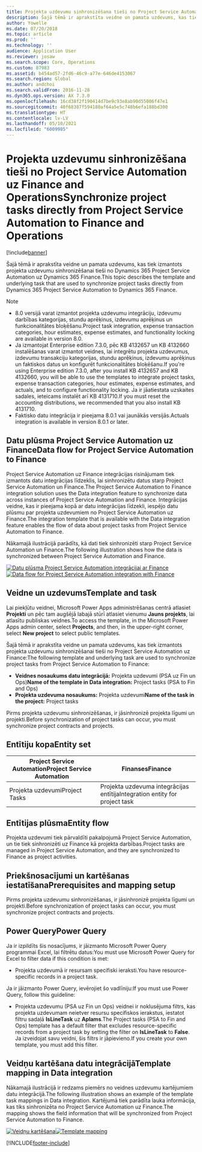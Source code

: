 ```yaml
---
title: Projekta uzdevumu sinhronizēšana tieši no Project Service Automation uz Finance and Operations
description: Šajā tēmā ir aprakstīta veidne un pamata uzdevums, kas tiek izmantots projekta uzdevumu sinhronizēšanai tieši no Microsoft Dynamics 365 Project Service Automation uz Dynamics 365 Finance.
author: Yowelle
ms.date: 07/20/2018
ms.topic: article
ms.prod: ''
ms.technology: ''
audience: Application User
ms.reviewer: josaw
ms.search.scope: Core, Operations
ms.custom: 87983
ms.assetid: b454ad57-2fd6-46c9-a77e-646de4153067
ms.search.region: Global
ms.author: andchoi
ms.search.validFrom: 2016-11-28
ms.dyn365.ops.version: AX 7.3.0
ms.openlocfilehash: 16cd38f2f190414d7be9c93e8ab90d55006f47e1
ms.sourcegitcommit: 40f68387f594180af64a5e5c748b6efa188bd300
ms.translationtype: HT
ms.contentlocale: lv-LV
ms.lasthandoff: 05/10/2021
ms.locfileid: "6009985"
---
```

# <a name="synchronize-project-tasks-directly-from-project-service-automation-to-finance-and-operations"></a><span data-ttu-id="e5f3c-103">Projekta uzdevumu sinhronizēšana tieši no Project Service Automation uz Finance and Operations</span><span class="sxs-lookup"><span data-stu-id="e5f3c-103">Synchronize project tasks directly from Project Service Automation to Finance and Operations</span></span>

[!include[banner](../includes/banner.md)]

<span data-ttu-id="e5f3c-104">Šajā tēmā ir aprakstīta veidne un pamata uzdevums, kas tiek izmantots projekta uzdevumu sinhronizēšanai tieši no Dynamics 365 Project Service Automation uz Dynamics 365 Finance.</span><span class="sxs-lookup"><span data-stu-id="e5f3c-104">This topic describes the template and underlying task that are used to synchronize project tasks directly from Dynamics 365 Project Service Automation to Dynamics 365 Finance.</span></span>

> [!NOTE]
> - <span data-ttu-id="e5f3c-105">8.0 versijā varat izmantot projekta uzdevumu integrāciju, izdevumu darbības kategorijas, stundu aprēķinus, izdevumu aprēķinus un funkcionalitātes bloķēšanu.</span><span class="sxs-lookup"><span data-stu-id="e5f3c-105">Project task integration, expense transaction categories, hour estimates, expense estimates, and functionality locking are available in version 8.0.</span></span>
> - <span data-ttu-id="e5f3c-106">Ja izmantojat Enterprise edition 7.3.0, pēc KB 4132657 un KB 4132660 instalēšanas varat izmantot veidnes, lai integrētu projekta uzdevumus, izdevumu transakciju kategorijas, stundu aprēķinus, izdevumu aprēķinus un faktiskos datus un konfigurēt funkcionalitātes bloķēšanu.</span><span class="sxs-lookup"><span data-stu-id="e5f3c-106">If you're using Enterprise edition 7.3.0, after you install KB 4132657 and KB 4132660, you will be able to use the templates to integrate project tasks, expense transaction categories, hour estimates, expense estimates, and actuals, and to configure functionality locking.</span></span> <span data-ttu-id="e5f3c-107">Ja ir jāatiestata uzskaites sadales, ieteicams instalēt arī KB 4131710.</span><span class="sxs-lookup"><span data-stu-id="e5f3c-107">If you must reset the accounting distributions, we recommended that you also install KB 4131710.</span></span>
> - <span data-ttu-id="e5f3c-108">Faktisko datu integrācija ir pieejama 8.0.1 vai jaunākās versijās.</span><span class="sxs-lookup"><span data-stu-id="e5f3c-108">Actuals integration is available in version 8.0.1 or later.</span></span>

## <a name="data-flow-for-project-service-automation-to-finance"></a><span data-ttu-id="e5f3c-109">Datu plūsma Project Service Automation uz Finance</span><span class="sxs-lookup"><span data-stu-id="e5f3c-109">Data flow for Project Service Automation to Finance</span></span>

<span data-ttu-id="e5f3c-110">Project Service Automation uz Finance integrācijas risinājumam tiek izmantots datu integrācijas līdzeklis, lai sinhronizētu datus starp Project Service Automation un Finance.</span><span class="sxs-lookup"><span data-stu-id="e5f3c-110">The Project Service Automation to Finance integration solution uses the Data integration feature to synchronize data across instances of Project Service Automation and Finance.</span></span> <span data-ttu-id="e5f3c-111">Integrācijas veidne, kas ir pieejama kopā ar datu integrācijas līdzekli, iespējo datu plūsmu par projekta uzdevumiem no Project Service Automation uz Finance.</span><span class="sxs-lookup"><span data-stu-id="e5f3c-111">The integration template that is available with the Data integration feature enables the flow of data about project tasks from Project Service Automation to Finance.</span></span>

<span data-ttu-id="e5f3c-112">Nākamajā ilustrācijā parādīts, kā dati tiek sinhronizēti starp Project Service Automation un Finance.</span><span class="sxs-lookup"><span data-stu-id="e5f3c-112">The following illustration shows how the data is synchronized between Project Service Automation and Finance.</span></span>

<span data-ttu-id="e5f3c-113">[![Datu plūsma Project Service Automation integrācijai ar Finance](./media/ProjectTasksFlow.png)](./media/ProjectTasksFlow.png)</span><span class="sxs-lookup"><span data-stu-id="e5f3c-113">[![Data flow for Project Service Automation integration with Finance](./media/ProjectTasksFlow.png)](./media/ProjectTasksFlow.png)</span></span>

## <a name="template-and-task"></a><span data-ttu-id="e5f3c-114">Veidne un uzdevums</span><span class="sxs-lookup"><span data-stu-id="e5f3c-114">Template and task</span></span>

<span data-ttu-id="e5f3c-115">Lai piekļūtu veidnei, Microsoft Power Apps administrēšanas centrā atlasiet **Projekti** un pēc tam augšējā labajā stūrī atlasiet vienumu **Jauns projekts**, lai atlasītu publiskas veidnes.</span><span class="sxs-lookup"><span data-stu-id="e5f3c-115">To access the template, in the Microsoft Power Apps admin center, select **Projects**, and then, in the upper-right corner, select **New project** to select public templates.</span></span>

<span data-ttu-id="e5f3c-116">Šajā tēmā ir aprakstīta veidne un pamata uzdevums, kas tiek izmantots projekta uzdevumu sinhronizēšanai tieši no Project Service Automation uz Finance:</span><span class="sxs-lookup"><span data-stu-id="e5f3c-116">The following template and underlying task are used to synchronize project tasks from Project Service Automation to Finance:</span></span>

- <span data-ttu-id="e5f3c-117">**Veidnes nosaukums datu integrācijā:** Projekta uzdevumi (PSA uz Fin un Ops)</span><span class="sxs-lookup"><span data-stu-id="e5f3c-117">**Name of the template in Data integration:** Project tasks (PSA to Fin and Ops)</span></span>
- <span data-ttu-id="e5f3c-118">**Projekta uzdevuma nosaukums:** Projekta uzdevumi</span><span class="sxs-lookup"><span data-stu-id="e5f3c-118">**Name of the task in the project:** Project tasks</span></span>

<span data-ttu-id="e5f3c-119">Pirms projekta uzdevumu sinhronizēšanas, ir jāsinhronizē projekta līgumi un projekti.</span><span class="sxs-lookup"><span data-stu-id="e5f3c-119">Before synchronization of project tasks can occur, you must synchronize project contracts and projects.</span></span>

## <a name="entity-set"></a><span data-ttu-id="e5f3c-120">Entītiju kopa</span><span class="sxs-lookup"><span data-stu-id="e5f3c-120">Entity set</span></span>

| <span data-ttu-id="e5f3c-121">Project Service Automation</span><span class="sxs-lookup"><span data-stu-id="e5f3c-121">Project Service Automation</span></span> | <span data-ttu-id="e5f3c-122">Finanses</span><span class="sxs-lookup"><span data-stu-id="e5f3c-122">Finance</span></span>                             |
|----------------------------|-------------------------------------|
| <span data-ttu-id="e5f3c-123">Projekta uzdevumi</span><span class="sxs-lookup"><span data-stu-id="e5f3c-123">Project Tasks</span></span>              | <span data-ttu-id="e5f3c-124">Projekta uzdevuma integrācijas entītija</span><span class="sxs-lookup"><span data-stu-id="e5f3c-124">Integration entity for project task</span></span> |

## <a name="entity-flow"></a><span data-ttu-id="e5f3c-125">Entītijas plūsma</span><span class="sxs-lookup"><span data-stu-id="e5f3c-125">Entity flow</span></span>

<span data-ttu-id="e5f3c-126">Projekta uzdevumi tiek pārvaldīti pakalpojumā Project Service Automation, un tie tiek sinhronizēti uz Finance kā projekta darbības.</span><span class="sxs-lookup"><span data-stu-id="e5f3c-126">Project tasks are managed in Project Service Automation, and they are synchronized to Finance as project activities.</span></span>

## <a name="prerequisites-and-mapping-setup"></a><span data-ttu-id="e5f3c-127">Priekšnosacījumi un kartēšanas iestatīšana</span><span class="sxs-lookup"><span data-stu-id="e5f3c-127">Prerequisites and mapping setup</span></span>

<span data-ttu-id="e5f3c-128">Pirms projekta uzdevumu sinhronizēšanas, ir jāsinhronizē projekta līgumi un projekti.</span><span class="sxs-lookup"><span data-stu-id="e5f3c-128">Before synchronization of project tasks can occur, you must synchronize project contracts and projects.</span></span>

## <a name="power-query"></a><span data-ttu-id="e5f3c-129">Power Query</span><span class="sxs-lookup"><span data-stu-id="e5f3c-129">Power Query</span></span>

<span data-ttu-id="e5f3c-130">Ja ir izpildīts šis nosacījums, ir jāizmanto Microsoft Power Query programmai Excel, lai filtrētu datus:</span><span class="sxs-lookup"><span data-stu-id="e5f3c-130">You must use Microsoft Power Query for Excel to filter data if this condition is met:</span></span>

- <span data-ttu-id="e5f3c-131">Projekta uzdevumā ir resursam specifiski ieraksti.</span><span class="sxs-lookup"><span data-stu-id="e5f3c-131">You have resource-specific records in a project task.</span></span>

<span data-ttu-id="e5f3c-132">Ja ir jāizmanto Power Query, ievērojiet šo vadlīniju:</span><span class="sxs-lookup"><span data-stu-id="e5f3c-132">If you must use Power Query, follow this guideline:</span></span>

- <span data-ttu-id="e5f3c-133">Projekta uzdevumu (PSA uz Fin un Ops) veidnei ir noklusējuma filtrs, kas projekta uzdevumam neietver resursu specifiskos ierakstus, iestatot filtru sadaļā **IsLineTask** uz **Aplams**.</span><span class="sxs-lookup"><span data-stu-id="e5f3c-133">The Project tasks (PSA to Fin and Ops) template has a default filter that excludes resource-specific records from a project task by setting the filter on **IsLineTask** to **False**.</span></span> <span data-ttu-id="e5f3c-134">Ja izveidojat savu veidni, šis filtrs ir jāpievieno.</span><span class="sxs-lookup"><span data-stu-id="e5f3c-134">If you create your own template, you must add this filter.</span></span>

## <a name="template-mapping-in-data-integration"></a><span data-ttu-id="e5f3c-135">Veidņu kartēšana datu integrācijā</span><span class="sxs-lookup"><span data-stu-id="e5f3c-135">Template mapping in Data integration</span></span>

<span data-ttu-id="e5f3c-136">Nākamajā ilustrācijā ir redzams piemērs no veidnes uzdevumu kartējumiem datu integrācijā.</span><span class="sxs-lookup"><span data-stu-id="e5f3c-136">The following illustration shows an example of the template task mappings in Data integration.</span></span> <span data-ttu-id="e5f3c-137">Kartējumā tiek parādīta lauka informācija, kas tiks sinhronizēta no Project Service Automation uz Finance.</span><span class="sxs-lookup"><span data-stu-id="e5f3c-137">The mapping shows the field information that will be synchronized from Project Service Automation to Finance.</span></span>

<span data-ttu-id="e5f3c-138">[![Veidņu kartēšana](./media/ProjectTasksMapping.png)](./media/ProjectTasksMapping.png)</span><span class="sxs-lookup"><span data-stu-id="e5f3c-138">[![Template mapping](./media/ProjectTasksMapping.png)](./media/ProjectTasksMapping.png)</span></span>


[!INCLUDE[footer-include](../includes/footer-banner.md)]